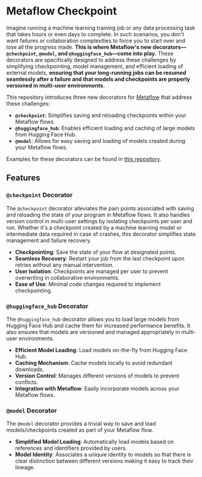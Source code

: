 # Metaflow Checkpoint

Imagine running a machine learning training job or any data processing task that takes hours or even days to complete. In such scenarios, you don't want failures or collaboration complexities to force you to start over and lose all the progress made. **This is where Metaflow's new decorators—`@checkpoint`, `@model`, and `@huggingface_hub`—come into play.** These decorators are specifically designed to address these challenges by simplifying checkpointing, model management, and efficient loading of external models, **ensuring that your long-running jobs can be resumed seamlessly after a failure and that models and checkpoints are properly versioned in multi-user environments.**

This repository introduces three new decorators for [Metaflow](https://metaflow.org) that address these challenges:

- **`@checkpoint`**: Simplifies saving and reloading checkpoints within your Metaflow flows.
- **`@huggingface_hub`**: Enables efficient loading and caching of large models from Hugging Face Hub.
- **`@model`**: Allows for easy saving and loading of models created during your Metaflow flows.

Examples for these decorators can be found in [this repository](https://github.com/outerbounds/metaflow-checkpoint-examples/tree/master). 

## Features

### `@checkpoint` Decorator

The `@checkpoint` decorator alleviates the pain points associated with saving and reloading the state of your program in Metaflow flows. It also handles version control in multi-user settings by isolating checkpoints per user and run. Whether it's a checkpoint created by a machine learning model or intermediate data required in case of crashes, this decorator simplifies state management and failure recovery.

- **Checkpointing**: Save the state of your flow at designated points.
- **Seamless Recovery**: Restart your job from the last checkpoint upon retries without any manual intervention.
- **User Isolation**: Checkpoints are managed per user to prevent overwriting in collaborative environments.
- **Ease of Use**: Minimal code changes required to implement checkpointing.

### `@huggingface_hub` Decorator

The `@huggingface_hub` decorator allows you to load large models from Hugging Face Hub and cache them for increased performance benefits. It also ensures that models are versioned and managed appropriately in multi-user environments.

- **Efficient Model Loading**: Load models on-the-fly from Hugging Face Hub.
- **Caching Mechanism**: Cache models locally to avoid redundant downloads.
- **Version Control**: Manages different versions of models to prevent conflicts.
- **Integration with Metaflow**: Easily incorporate models across your Metaflow flows.

### `@model` Decorator

The `@model` decorator provides a trivial way to save and load models/checkpoints created as part of your Metaflow flow. 

- **Simplified Model Loading**: Automatically load models based on references and identifiers provided by users. 
- **Model Identity**: Associates a uniquie identity to models so that there is clear distinction between different versions making it easy to track their lineage. 


